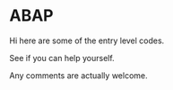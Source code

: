 # ABAP
Hi here are some of the entry level codes.

See if you can help yourself.

Any comments are actually welcome.
